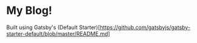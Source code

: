 # My Blog!

Built using Gatsby's (Default Starter)[https://github.com/gatsbyjs/gatsby-starter-default/blob/master/README.md]

